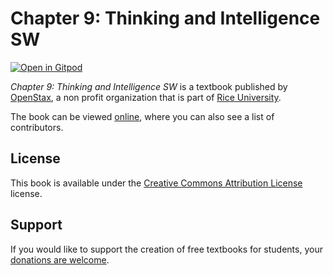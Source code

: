 # Chapter 9: Thinking and Intelligence SW

[![Open in Gitpod](https://gitpod.io/button/open-in-gitpod.svg)](https://gitpod.io/from-referrer/)

_Chapter 9: Thinking and Intelligence SW_ is a textbook published by [OpenStax](https://openstax.org/), a non profit organization that is part of [Rice University](https://www.rice.edu/).

The book can be viewed [online](https://github.com/cnx-user-books/cnxbook-chapter-9-thinking-and-intelligence-sw/releases/latest), where you can also see a list of contributors.

## License
This book is available under the [Creative Commons Attribution License](./LICENSE) license.

## Support
If you would like to support the creation of free textbooks for students, your [donations are welcome](https://riceconnect.rice.edu/donation/support-openstax-banner).

